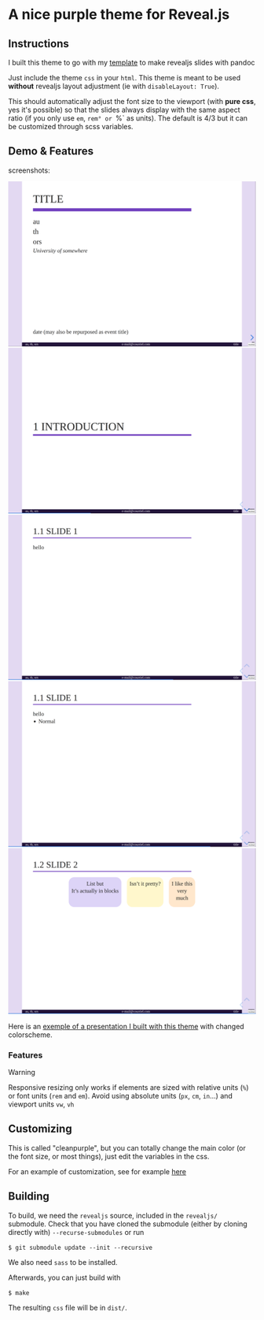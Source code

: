 # A nice purple theme for Reveal.js 


## Instructions

I built this theme to go with my [template](https://github.com/tbrugere/pandoc-revealjs-template) to make revealjs slides with pandoc

Just include the theme `css`  in your `html`. This theme is meant to be used **without** revealjs layout adjustment (ie with `disableLayout: True`).

This should automatically adjust the font size to the viewport (with **pure css**, yes it's possible) so that the slides always display  with the same aspect ratio (if you only use `em`, `rem° or `%` as units). The default is 4/3 but it can be customized through scss variables. 

## Demo & Features

screenshots: 

![screenshot 1](screenshots/screenshot1.png)
![screenshot 2](screenshots/screenshot2.png)
![screenshot 3](screenshots/screenshot3.png)
![screenshot 4](screenshots/screenshot4.png)
![screenshot 5](screenshots/screenshot5.png)


Here is an [exemple of a presentation I built with this theme](https://tristan.bruge.re/ot_markov_distances/presentation) with changed colorscheme.


### Features

> [!WARNING]
> Responsive resizing only works if elements are sized with relative 
> units (`%`) or font units (`rem` and `em`). 
>  Avoid using absolute units (`px`, `cm`, `in`...) and viewport units `vw`, `vh`

## Customizing

This is called "cleanpurple", but you can totally change the main color (or the font size, or most things), just edit the variables in the css.

For an example of customization, see for example [here](https://github.com/tbrugere/pandoc-revealjs-template/blob/ucsd/resources/custom_theme/custom.scss)

## Building

To build, we need the `revealjs` source, included in the `revealjs/` submodule. Check that you have cloned the submodule (either by cloning directly with) `--recurse-submodules`  or run 

```console
$ git submodule update --init --recursive
```

We also need `sass` to be installed.

Afterwards, you can just build with

```console
$ make
```

The resulting `css` file will be in `dist/`.
